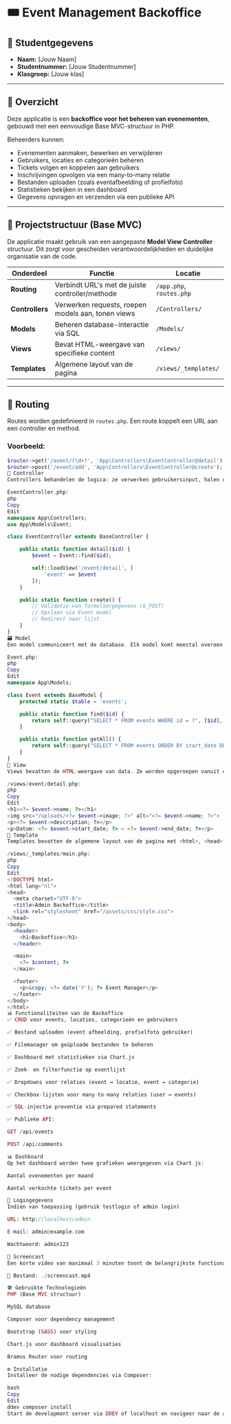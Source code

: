 # 🎟️ Event Management Backoffice

## 👤 Studentgegevens

- **Naam:** [Jouw Naam]
- **Studentnummer:** [Jouw Studentnummer]
- **Klasgroep:** [Jouw klas]

---

## 📝 Overzicht

Deze applicatie is een **backoffice voor het beheren van evenementen**, gebouwd met een eenvoudige Base MVC-structuur in PHP.

Beheerders kunnen:
- Evenementen aanmaken, bewerken en verwijderen
- Gebruikers, locaties en categorieën beheren
- Tickets volgen en koppelen aan gebruikers
- Inschrijvingen opvolgen via een many-to-many relatie
- Bestanden uploaden (zoals eventafbeelding of profielfoto)
- Statistieken bekijken in een dashboard
- Gegevens opvragen en verzenden via een publieke API

---

## 🧱 Projectstructuur (Base MVC)

De applicatie maakt gebruik van een aangepaste **Model View Controller** structuur. Dit zorgt voor gescheiden verantwoordelijkheden en duidelijke organisatie van de code.

| Onderdeel     | Functie                                                       | Locatie                    |
|---------------|----------------------------------------------------------------|-----------------------------|
| **Routing**   | Verbindt URL's met de juiste controller/methode               | `/app.php`, `routes.php`   |
| **Controllers** | Verwerken requests, roepen models aan, tonen views             | `/Controllers/`            |
| **Models**    | Beheren database-interactie via SQL                            | `/Models/`                 |
| **Views**     | Bevat HTML-weergave van specifieke content                     | `/views/`                  |
| **Templates** | Algemene layout van de pagina                                  | `/views/_templates/`       |

---

## 🔀 Routing

Routes worden gedefinieerd in `routes.php`. Een route koppelt een URL aan een controller en method.

### Voorbeeld:

```php
$router->get('/event/(\d+)', 'App\Controllers\EventController@detail');
$router->post('/event/add', 'App\Controllers\EventController@create');
📂 Controller
Controllers behandelen de logica: ze verwerken gebruikersinput, halen data op via models en tonen een view.

EventController.php:
php
Copy
Edit
namespace App\Controllers;
use App\Models\Event;

class EventController extends BaseController {

    public static function detail($id) {
        $event = Event::find($id);

        self::loadView('/event/detail', [
            'event' => $event
        ]);
    }

    public static function create() {
        // Validatie van formuliergegevens ($_POST)
        // Opslaan via Event model
        // Redirect naar lijst
    }
}
🗃️ Model
Een model communiceert met de database. Elk model komt meestal overeen met één tabel.

Event.php:
php
Copy
Edit
namespace App\Models;

class Event extends BaseModel {
    protected static $table = 'events';

    public static function find($id) {
        return self::query("SELECT * FROM events WHERE id = ?", [$id], true);
    }

    public static function getAll() {
        return self::query("SELECT * FROM events ORDER BY start_date DESC");
    }
}
📄 View
Views bevatten de HTML-weergave van data. Ze worden opgeroepen vanuit controllers.

/views/event/detail.php:
php
Copy
Edit
<h1><?= $event->name; ?></h1>
<img src="/uploads/<?= $event->image; ?>" alt="<?= $event->name; ?>">
<p><?= $event->description; ?></p>
<p>Datum: <?= $event->start_date; ?> – <?= $event->end_date; ?></p>
🧱 Template
Templates bevatten de algemene layout van de pagina met <html>, <head> en <body>. De variabele $content wordt hierin geladen.

/views/_templates/main.php:
php
Copy
Edit
<!DOCTYPE html>
<html lang="nl">
<head>
  <meta charset="UTF-8">
  <title>Admin Backoffice</title>
  <link rel="stylesheet" href="/assets/css/style.css">
</head>
<body>
  <header>
    <h1>Backoffice</h1>
  </header>

  <main>
    <?= $content; ?>
  </main>

  <footer>
    <p>&copy; <?= date('Y'); ?> Event Manager</p>
  </footer>
</body>
</html>
📊 Functionaliteiten van de Backoffice
✅ CRUD voor events, locaties, categorieën en gebruikers

✅ Bestand uploaden (event afbeelding, profielfoto gebruiker)

✅ Filemanager om geüploade bestanden te beheren

✅ Dashboard met statistieken via Chart.js

✅ Zoek- en filterfunctie op eventlijst

✅ Dropdowns voor relaties (event ↔ locatie, event ↔ categorie)

✅ Checkbox-lijsten voor many-to-many relaties (user ↔ events)

✅ SQL-injectie preventie via prepared statements

✅ Publieke API:

GET /api/events

POST /api/comments

📊 Dashboard
Op het dashboard worden twee grafieken weergegeven via Chart.js:

Aantal evenementen per maand

Aantal verkochte tickets per event

🔐 Logingegevens
Indien van toepassing (gebruik testlogin of admin login)

URL: http://localhost/admin

E-mail: admin@example.com

Wachtwoord: admin123

📂 Screencast
Een korte video van maximaal 3 minuten toont de belangrijkste functionaliteiten van de backoffice.

📁 Bestand: ./screencast.mp4

🛠️ Gebruikte Technologieën
PHP (Base MVC structuur)

MySQL database

Composer voor dependency management

Bootstrap (SASS) voor styling

Chart.js voor dashboard visualisaties

Bramus Router voor routing

⚙️ Installatie
Installeer de nodige dependencies via Composer:

bash
Copy
Edit
ddev composer install
Start de development server via DDEV of localhost en navigeer naar de adminomgeving.
